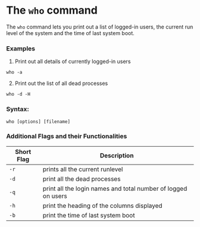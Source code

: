 # The `who` command

The `who` command lets you print out a list of logged-in users, the current run level of the system and the time of last system boot.

### Examples

1. Print out all details of currently logged-in users

```
who -a  
```

2. Print out the list of all dead processes

```
who -d -H
```

### Syntax:

```
who [options] [filename] 
```

### Additional Flags and their Functionalities

|**Short Flag**    |**Description**   |
|---|---|
| `-r` |prints all the current runlevel  |
| `-d` |print all the dead processes  |
|`-q`|print all the login names and total number of logged on users |
|`-h`|print the heading of the columns displayed |
|`-b`|print the time of last system boot |